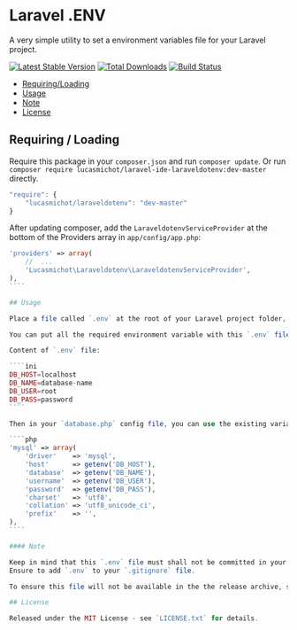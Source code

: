 # Laravel .ENV

A very simple utility to set a environment variables file for your Laravel project.

[![Latest Stable Version](https://poser.pugx.org/lucasmichot/laraveldotenv/v/stable.png)](https://packagist.org/packages/lucasmichot/laraveldotenv)
[![Total Downloads](https://poser.pugx.org/lucasmichot/laraveldotenv/downloads.png)](https://packagist.org/packages/lucasmichot/laraveldotenv)
[![Build Status](https://travis-ci.org/lucasmichot/laraveldotenv.png)](https://travis-ci.org/lucasmichot/laraveldotenv)

* [Requiring/Loading](#requiringloading)
* [Usage](#usage)
* [Note](#note)
* [License](#license)

## Requiring / Loading

Require this package in your `composer.json` and run `composer update`.
Or run `composer require lucasmichot/laravel-ide-laraveldotenv:dev-master` directly.

````javascript
"require": {
    "lucasmichot/laraveldotenv": "dev-master"
}
````
After updating composer, add the `LaraveldotenvServiceProvider` at the bottom of the Providers array in `app/config/app.php`:

`````php
'providers' => array(
    //  ...
    'Lucasmichot\Laraveldotenv\LaraveldotenvServiceProvider',
),
````

## Usage

Place a file called `.env` at the root of your Laravel project folder, so that `.env` and `server.php` files are in the same folder.

You can put all the required environment variable with this `.env` file, respecting the following syntax: `ENV_KEY=ENV_VALUE`. In this example we set environment variables for MySQL database configuration and access:

Content of `.env` file:

````ìni
DB_HOST=localhost
DB_NAME=database-name
DB_USER=root
DB_PASS=password
````

Then in your `database.php` config file, you can use the existing variables with `getenv()` function:

````php
'mysql' => array(
    'driver'    => 'mysql',
    'host'      => getenv('DB_HOST'),
    'database'  => getenv('DB_NAME'),
    'username'  => getenv('DB_USER'),
    'password'  => getenv('DB_PASS'),
    'charset'   => 'utf8',
    'collation' => 'utf8_unicode_ci',
    'prefix'    => '',
),
````

#### Note

Keep in mind that this `.env` file must shall not be committed in your repository and must be excluded from release archive. 
Ensure to add `.env` to your `.gitignore` file.

To ensure this file will not be available in the the release archive, simply add `.env export-ignore` to your `.gitattributes` file.

## License

Released under the MIT License - see `LICENSE.txt` for details.
